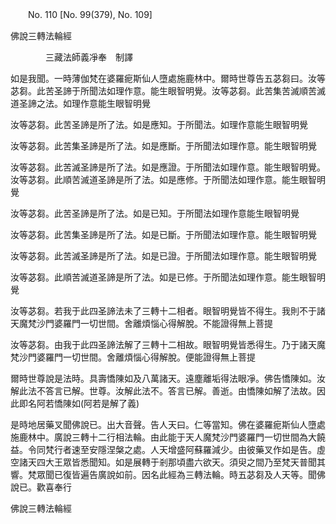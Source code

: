 ﻿　　No. 110 [No. 99(379), No. 109]

佛說三轉法輪經

　　　　三藏法師義凈奉　制譯


如是我聞。一時薄伽梵在婆羅痆斯仙人墮處施鹿林中。爾時世尊告五苾芻曰。汝等苾芻。此苦圣諦于所聞法如理作意。能生眼智明覺。汝等苾芻。此苦集苦滅順苦滅道圣諦之法。如理作意能生眼智明覺

汝等苾芻。此苦圣諦是所了法。如是應知。于所聞法。如理作意能生眼智明覺

汝等苾芻。此苦集圣諦是所了法。如是應斷。于所聞法如理作意。能生眼智明覺

汝等苾芻。此苦滅圣諦是所了法。如是應證。于所聞法如理作意。能生眼智明覺。汝等苾芻。此順苦滅道圣諦是所了法。如是應修。于所聞法如理作意。能生眼智明覺

汝等苾芻。此苦圣諦是所了法。如是已知。于所聞法如理作意能生眼智明覺

汝等苾芻。此苦集圣諦是所了法。如是已斷。于所聞法如理作意。能生眼智明覺

汝等苾芻。此苦滅圣諦是所了法。如是已證。于所聞法如理作意。能生眼智明覺

汝等苾芻。此順苦滅道圣諦是所了法。如是已修。于所聞法如理作意。能生眼智明覺

汝等苾芻。若我于此四圣諦法未了三轉十二相者。眼智明覺皆不得生。我則不于諸天魔梵沙門婆羅門一切世間。舍離煩惱心得解脫。不能證得無上菩提

汝等苾芻。由我于此四圣諦法解了三轉十二相故。眼智明覺皆悉得生。乃于諸天魔梵沙門婆羅門一切世間。舍離煩惱心得解脫。便能證得無上菩提

爾時世尊說是法時。具壽憍陳如及八萬諸天。遠塵離垢得法眼凈。佛告憍陳如。汝解此法不答言已解。世尊。汝解此法不。答言已解。善逝。由憍陳如解了法故。因此即名阿若憍陳如(阿若是解了義)

是時地居藥叉聞佛說已。出大音聲。告人天曰。仁等當知。佛在婆羅痆斯仙人墮處施鹿林中。廣說三轉十二行相法輪。由此能于天人魔梵沙門婆羅門一切世間為大饒益。令同梵行者速至安隱涅槃之處。人天增盛阿蘇羅減少。由彼藥叉作如是告。虛空諸天四大王眾皆悉聞知。如是展轉于剎那頃盡六欲天。須臾之間乃至梵天普聞其響。梵眾聞已復皆遍告廣說如前。因名此經為三轉法輪。時五苾芻及人天等。聞佛說已。歡喜奉行

佛說三轉法輪經
